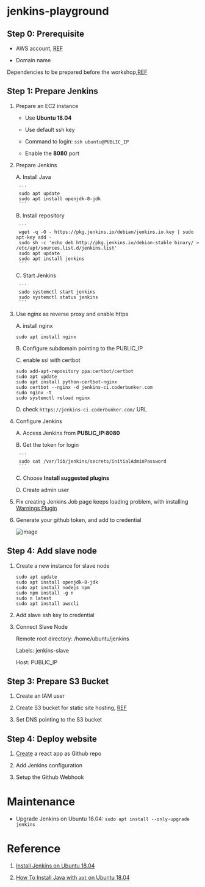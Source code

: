 # jenkins-playground

## Step 0: Prerequisite

- AWS account, [REF](https://aws.amazon.com/account/)
    
- Domain name

Dependencies to be prepared before the workshop,[REF](https://github.com/coderbunker/aws-playground/tree/master/Workshop-0-Prerequisite)

## Step 1: Prepare Jenkins 

1. Prepare an EC2 instance 

    - Use **Ubuntu 18.04** 

    - Use default ssh key

    - Command to login: `ssh ubuntu@PUBLIC_IP`

    - Enable the **8080** port 

2. Prepare Jenkins

    A. Install Java

        ```
        sudo apt update
        sudo apt install openjdk-8-jdk
        ```

    B. Install repository 

        ```
        wget -q -O - https://pkg.jenkins.io/debian/jenkins.io.key | sudo apt-key add -
        sudo sh -c 'echo deb http://pkg.jenkins.io/debian-stable binary/ > /etc/apt/sources.list.d/jenkins.list'
        sudo apt update
        sudo apt install jenkins
        ```

    C. Start Jenkins

        ```
        sudo systemctl start jenkins
        sudo systemctl status jenkins
        ```
3. Use nginx as reverse proxy and enable https

    A. install nginx 

    ```
    sudo apt install nginx
    ```

    B. Configure subdomain pointing to the PUBLIC_IP

    C. enable ssl with certbot

    ```
    sudo add-apt-repository ppa:certbot/certbot
    sudo apt update
    sudo apt install python-certbot-nginx
    sudo certbot --nginx -d jenkins-ci.coderbunker.com
    sudo nginx -t
    sudo systemctl reload nginx
    ```

    D. check `https://jenkins-ci.coderbunker.com/` URL




3. Configure Jenkins

    A. Access Jenkins from **PUBLIC_IP:8080**

    B. Get the token for login

        ```
        sudo cat /var/lib/jenkins/secrets/initialAdminPassword
        ```    

    C. Choose **Install suggested plugins**

    D. Create admin user




4. Fix creating Jenkins Job page keeps loading problem, with installing [Warnings Plugin](https://wiki.jenkins.io/display/JENKINS/Warnings+Plugin)


5. Generate your github token, and add to credential

    ![image](https://user-images.githubusercontent.com/4877346/50719539-6c738080-10d8-11e9-9bb7-69c85ca80b3b.png)


## Step 4: Add slave node

1. Create a new instance for slave node

    ```
    sudo apt update
    sudo apt install openjdk-8-jdk
    sudo apt install nodejs npm
    sudo npm install -g n
    sudo n latest
    sudo apt install awscli
    ```

2. Add slave ssh key to credential

3. Connect Slave Node

    Remote root directory: /home/ubuntu/jenkins

    Labels: jenkins-slave

    Host: PUBLIC_IP

    
## Step 3: Prepare S3 Bucket

1. Create an IAM user

2. Create S3 bucket for static site hosting, [REF](https://github.com/coderbunker/aws-playground/tree/master/Workshop-4-Static-Site-with-S3)

3. Set DNS pointing to the S3 bucket


## Step 4: Deploy website

1. [Create](https://reactjs.org/docs/create-a-new-react-app.html) a react app as Github repo

2. Add Jenkins configuration

3. Setup the Github Webhook

# Maintenance

- Upgrade Jenkins on Ubuntu 18.04: `sudo apt install --only-upgrade jenkins`

# Reference

1. [Install Jenkins on Ubuntu 18.04](https://www.digitalocean.com/community/tutorials/how-to-install-jenkins-on-ubuntu-18-04)

2. [How To Install Java with `apt` on Ubuntu 18.04](https://www.digitalocean.com/community/tutorials/how-to-install-java-with-apt-on-ubuntu-18-04#installing-specific-versions-of-openjdk)
